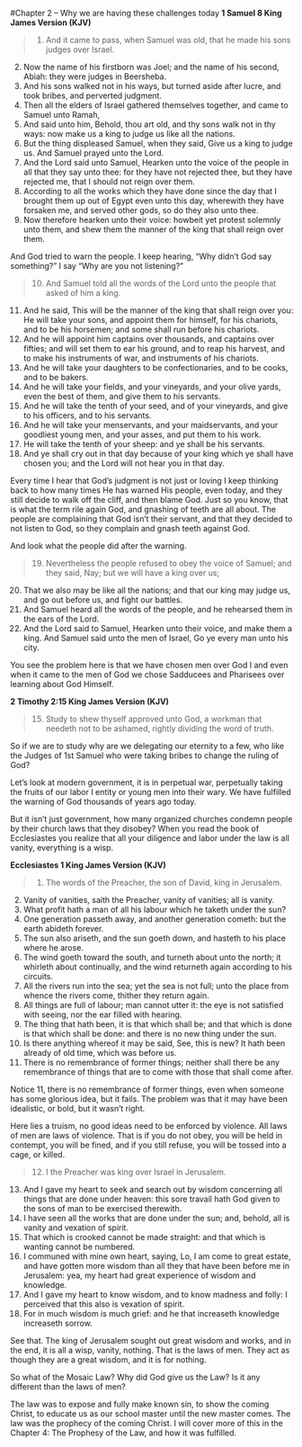 #Chapter 2 – Why we are having these challenges today
**1 Samuel 8 King James Version (KJV)**
>1. And it came to pass, when Samuel was old, that he made his sons judges over Israel.<br />
2. Now the name of his firstborn was Joel; and the name of his second, Abiah: they were judges in Beersheba.<br />
3. And his sons walked not in his ways, but turned aside after lucre, and took bribes, and perverted judgment.<br />
4. Then all the elders of Israel gathered themselves together, and came to Samuel unto Ramah,<br />
5. And said unto him, Behold, thou art old, and thy sons walk not in thy ways: now make us a king to judge us like all the nations.<br />
6. But the thing displeased Samuel, when they said, Give us a king to judge us. And Samuel prayed unto the Lord.<br />
7. And the Lord said unto Samuel, Hearken unto the voice of the people in all that they say unto thee: for they have not rejected thee, but they have rejected me, that I should not reign over them.<br />
8. According to all the works which they have done since the day that I brought them up out of Egypt even unto this day, wherewith they have forsaken me, and served other gods, so do they also unto thee.<br />
9. Now therefore hearken unto their voice: howbeit yet protest solemnly unto them, and shew them the manner of the king that shall reign over them.<br />

And God tried to warn the people. I keep hearing, “Why didn’t God say something?” I say “Why are you not listening?”
>10. And Samuel told all the words of the Lord unto the people that asked of him a king.<br />
11. And he said, This will be the manner of the king that shall reign over you: He will take your sons, and appoint them for himself, for his chariots, and to be his horsemen; and some shall run before his chariots.<br />
12. And he will appoint him captains over thousands, and captains over fifties; and will set them to ear his ground, and to reap his harvest, and to make his instruments of war, and instruments of his chariots.<br />
13. And he will take your daughters to be confectionaries, and to be cooks, and to be bakers.<br />
14. And he will take your fields, and your vineyards, and your olive yards, even the best of them, and give them to his servants.<br />
15. And he will take the tenth of your seed, and of your vineyards, and give to his officers, and to his servants.<br />
16. And he will take your menservants, and your maidservants, and your goodliest young men, and your asses, and put them to his work.<br />
17. He will take the tenth of your sheep: and ye shall be his servants.<br />
18. And ye shall cry out in that day because of your king which ye shall have chosen you; and the Lord will not hear you in that day.

Every time I hear that God’s judgment is not just or loving I keep thinking back to how many times He has warned His people, even today, and they still decide to walk off the cliff, and then blame God. Just so you know, that is what the term rile again God, and gnashing of teeth are all about. The people are complaining that God isn’t their servant, and that they decided to not listen to God, so they complain and gnash teeth against God.

And look what the people did after the warning.
>19. Nevertheless the people refused to obey the voice of Samuel; and they said, Nay; but we will have a king over us;<br />
20. That we also may be like all the nations; and that our king may judge us, and go out before us, and fight our battles.<br />
21. And Samuel heard all the words of the people, and he rehearsed them in the ears of the Lord.<br />
22. And the Lord said to Samuel, Hearken unto their voice, and make them a king. And Samuel said unto the men of Israel, Go ye every man unto his city.

You see the problem here is that we have chosen men over God I and even when it came to the men of God we chose Sadducees and Pharisees over learning about God Himself.

**2 Timothy 2:15 King James Version (KJV)**
>15. Study to shew thyself approved unto God, a workman that needeth not to be ashamed, rightly dividing the word of truth.

So if we are to study why are we delegating our eternity to a few, who like the Judges of 1st Samuel who were taking bribes to change the ruling of God?

Let’s look at modern government, it is in perpetual war, perpetually taking the fruits of our labor I entity or young men into their wary. We have fulfilled the warning of God thousands of years ago today.

But it isn’t just government, how many organized churches condemn people by their church laws that they disobey? When you read the book of Ecclesiastes you realize that all your diligence and labor under the law is all vanity, everything is a wisp.

**Ecclesiastes 1 King James Version (KJV)**
>1. The words of the Preacher, the son of David, king in Jerusalem.<br />
2. Vanity of vanities, saith the Preacher, vanity of vanities; all is vanity.<br />
3. What profit hath a man of all his labour which he taketh under the sun?<br />
4. One generation passeth away, and another generation cometh: but the earth abideth forever.<br />
5. The sun also ariseth, and the sun goeth down, and hasteth to his place where he arose.<br />
6. The wind goeth toward the south, and turneth about unto the north; it whirleth about continually, and the wind returneth again according to his circuits.<br />
7. All the rivers run into the sea; yet the sea is not full; unto the place from whence the rivers come, thither they return again.<br />
8. All things are full of labour; man cannot utter it: the eye is not satisfied with seeing, nor the ear filled with hearing.<br />
9. The thing that hath been, it is that which shall be; and that which is done is that which shall be done: and there is no new thing under the sun.<br />
10. Is there anything whereof it may be said, See, this is new? It hath been already of old time, which was before us.<br />
11. There is no remembrance of former things; neither shall there be any remembrance of things that are to come with those that shall come after.

Notice 11, there is no remembrance of former things, even when someone has some glorious idea, but it fails. The problem was that it may have been idealistic, or bold, but it wasn’t right.

Here lies a truism, no good ideas need to be enforced by violence. All laws of men are laws of violence. That is if you do not obey, you will be held in contempt, you will be fined, and if you still refuse, you will be tossed into a cage, or killed.

>12. I the Preacher was king over Israel in Jerusalem.<br />
13. And I gave my heart to seek and search out by wisdom concerning all things that are done under heaven: this sore travail hath God given to the sons of man to be exercised therewith.<br />
14. I have seen all the works that are done under the sun; and, behold, all is vanity and vexation of spirit.<br />
15. That which is crooked cannot be made straight: and that which is wanting cannot be numbered.<br />
16. I communed with mine own heart, saying, Lo, I am come to great estate, and have gotten more wisdom than all they that have been before me in Jerusalem: yea, my heart had great experience of wisdom and knowledge.<br />
17. And I gave my heart to know wisdom, and to know madness and folly: I perceived that this also is vexation of spirit.<br />
18. For in much wisdom is much grief: and he that increaseth knowledge increaseth sorrow.

See that. The king of Jerusalem sought out great wisdom and works, and in the end, it is all a wisp, vanity, nothing. That is the laws of men. They act as though they are a great wisdom, and it is for nothing.

So what of the Mosaic Law? Why did God give us the Law? Is it any different than the laws of men?

The law was to expose and fully make known sin, to show the coming Christ, to educate us as our school master until the new master comes. The law was the prophecy of the coming Christ. I will cover more of this in the Chapter 4: The Prophesy of the Law, and how it was fulfilled.
